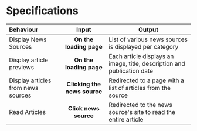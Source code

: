 # Specifications

|  Behaviour |  Input   |   Output    |  
| :--------------------- | :-------------------------: | -----------------------------------------------------------------------------------------------------------------------------------------------------------------------------------------------------------------------------------------------------------------|
|Display News Sources | **On the loading page** |List of various news sources is displayed per category|
|Display article previews | **On the loading page** | Each article displays an image, title, description and publication date |
|Display articles from news sources| **Clicking the news source**| Redirected to a page with a list of articles from the source |
|Read Articles | **Click news source**| Redirected to the news source's site to read the entire article|                                             
